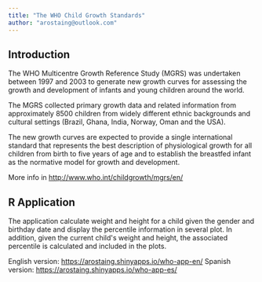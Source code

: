 ```yaml
---
title: "The WHO Child Growth Standards"
author: "arostaing@outlook.com"
---
```


## Introduction
The WHO Multicentre Growth Reference Study (MGRS) was undertaken between 1997 and 2003 to generate new growth curves for assessing the growth and development of infants and young children around the world.

The MGRS collected primary growth data and related information from approximately 8500 children from widely different ethnic backgrounds and cultural settings (Brazil, Ghana, India, Norway, Oman and the USA).

The new growth curves are expected to provide a single international standard that represents the best description of physiological growth for all children from birth to five years of age and to establish the breastfed infant as the normative model for growth and development.

More info in <http://www.who.int/childgrowth/mgrs/en/>

## R Application
The application calculate weight and height for a child given the gender and birthday date and display the percentile information in several plot.
In addition, given the current child's weight and height, the associated percentile is calculated and included in the plots.

English version: <https://arostaing.shinyapps.io/who-app-en/>
Spanish version: <https://arostaing.shinyapps.io/who-app-es/>
